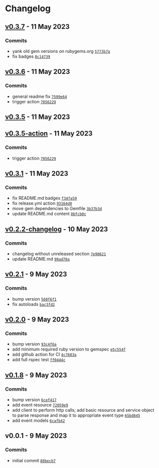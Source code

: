 # Changelog

## [v0.3.7](https://github.com/nexxus-vi/temp_test/compare/v0.3.6...v0.3.7) - 11 May 2023

### Commits

- yank old gem versions on rubygems.org [`5773b7a`](https://github.com/nexxus-vi/temp_test/commit/5773b7ab1af59d242ff97c4a9931b3dbd49d6c6f)
- fix badges [`0c14739`](https://github.com/nexxus-vi/temp_test/commit/0c14739fc250557d2d354bd8b95a1dfc1d93ac8c)

## [v0.3.6](https://github.com/nexxus-vi/temp_test/compare/v0.3.5...v0.3.6) - 11 May 2023

### Commits

- general readme fix [`7599e64`](https://github.com/nexxus-vi/temp_test/commit/7599e642c9a02409575eb89f26636ee0ba2ea60d)
- trigger action [`7056229`](https://github.com/nexxus-vi/temp_test/commit/70562295ee651ac2891887b7101f887ce44b8c93)

## [v0.3.5](https://github.com/nexxus-vi/temp_test/compare/v0.3.5-action...v0.3.5) - 11 May 2023

## [v0.3.5-action](https://github.com/nexxus-vi/temp_test/compare/v0.3.1...v0.3.5-action) - 11 May 2023

### Commits

- trigger action [`7056229`](https://github.com/nexxus-vi/temp_test/commit/70562295ee651ac2891887b7101f887ce44b8c93)

## [v0.3.1](https://github.com/nexxus-vi/temp_test/compare/v0.2.2-changelog...v0.3.1) - 11 May 2023

### Commits

- fix README.md badges [`f34fa59`](https://github.com/nexxus-vi/temp_test/commit/f34fa5965c7158f6e1720284169c87793b191b85)
- fix release.yml action [`93164d0`](https://github.com/nexxus-vi/temp_test/commit/93164d0d2260c2256779c09a1b1a4e5466d94f1a)
- move gem dependencies to Gemfile [`3b37b3d`](https://github.com/nexxus-vi/temp_test/commit/3b37b3d1d4b31ad9a7f0179619937223f40682fe)
- update README.md content [`8bfcb0c`](https://github.com/nexxus-vi/temp_test/commit/8bfcb0c877b6a8efb8296837ca644f97220e82b3)

## [v0.2.2-changelog](https://github.com/nexxus-vi/temp_test/compare/v0.2.1...v0.2.2-changelog) - 10 May 2023

### Commits

- changelog without unreleased section [`7e98621`](https://github.com/nexxus-vi/temp_test/commit/7e986214e730746f4d15d047350a8e52110b40bc)
- update README.md [`99ad70a`](https://github.com/nexxus-vi/temp_test/commit/99ad70aff2af7d54898a75b6a3c395e930d3251e)

## [v0.2.1](https://github.com/nexxus-vi/temp_test/compare/v0.2.0...v0.2.1) - 9 May 2023

### Commits

- bump version [`560f6f1`](https://github.com/nexxus-vi/temp_test/commit/560f6f156703444817a429b9ae2cbbb2b4d2ab95)
- fix autoloads [`bac3fd2`](https://github.com/nexxus-vi/temp_test/commit/bac3fd2ff55cdc50d533bc6b35b963c698e547ab)

## [v0.2.0](https://github.com/nexxus-vi/temp_test/compare/v0.1.8...v0.2.0) - 9 May 2023

### Commits

- bump version [`93c4f6a`](https://github.com/nexxus-vi/temp_test/commit/93c4f6a1a5d0208b52d7ced5f7c211522dd07871)
- add minimum required ruby version to gemspec [`e5c554f`](https://github.com/nexxus-vi/temp_test/commit/e5c554f940028cd0472a9eaf468d37aa83c14e28)
- add github action for CI [`4c7683a`](https://github.com/nexxus-vi/temp_test/commit/4c7683ae0dacd7c452a5ec736f0e382e96d2506f)
- add full rspec test [`ff0444c`](https://github.com/nexxus-vi/temp_test/commit/ff0444ce393562ed6da783416cc38f5b013197a0)

## [v0.1.8](https://github.com/nexxus-vi/temp_test/compare/v0.0.1...v0.1.8) - 9 May 2023

### Commits

- bump version [`6cef417`](https://github.com/nexxus-vi/temp_test/commit/6cef4172404149d7fcaa1afc8127a2fae0deac98)
- add event resource [`72059e9`](https://github.com/nexxus-vi/temp_test/commit/72059e9316af5890e7d549b0322d0bc1c4fc7568)
- add client to perform http calls;
add basic resource and service object to parse response and map it to appropriate event type [`65bd845`](https://github.com/nexxus-vi/temp_test/commit/65bd845e9d4d60da583e6d58d3f358cef2e13dfd)
- add event models [`6cafb42`](https://github.com/nexxus-vi/temp_test/commit/6cafb4206d1d761b0d0ac715462957f98a296357)

## v0.0.1 - 9 May 2023

### Commits

- initial commit [`88becb7`](https://github.com/nexxus-vi/temp_test/commit/88becb7f012bd58d9908b71397dd12ae5aa53051)
